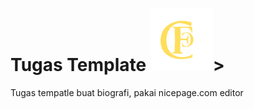 # Tugas Template <img src="https://github.com/FarizArip/TugasTemplate/blob/main/cravvle.png" width="100" height="100">>
Tugas tempatle buat biografi, pakai nicepage.com editor
